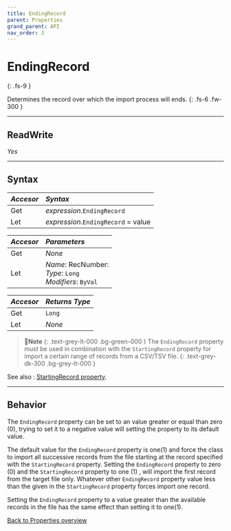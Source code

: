 ```yaml
---
title: EndingRecord
parent: Properties
grand_parent: API
nav_order: 3
---
```


# EndingRecord
{: .fs-9 }

Determines the record over which the import process will ends.
{: .fs-6 .fw-300 }

---

## ReadWrite

_Yes_

---

## Syntax

|**_Accesor_**|**_Syntax_**|
|:----------|:----------|
|Get|*expression*.`EndingRecord`|
|Let|*expression*.`EndingRecord` = value|

|**_Accesor_**|**_Parameters_**|
|:----------|:----------|
|Get|_None_|
|Let|*Name*: RecNumber:<br>*Type*: `Long`<br>*Modifiers*: `ByVal`|

|**_Accesor_**|**_Returns Type_**|
|:----------|:----------|
|Get|`Long`|
|Let|_None_|

>📝**Note**
>{: .text-grey-lt-000 .bg-green-000 }
>The `EndingRecord` property must be used in combination with the `StartingRecord` property for import a certain range of records from a CSV/TSV file.
{: .text-grey-dk-300 .bg-grey-lt-000 }

See also
: [StartingRecord property](https://ws-garcia.github.io/VBA-CSV-interface/api/properties/startingrecord.html).

---

## Behavior

The `EndingRecord` property can be set to an value greater or equal than zero (0), trying to set it to a negative value will setting the property to its default value.

The default value for the `EndingRecord` property is one(1) and force the class to import all successive records from the file starting at the record specified with the `StartingRecord` property. Setting the `EndingRecord` property to zero (0) and the `StartingRecord` property to one (1) , will import the first record from the target file only. Whatever other `EndingRecord` property value less than the given in the `StartingRecord` property forces import one record.

Setting the `EndingRecord` property to a value greater than the available records in the file has the same effect than setting it to one(1).

[Back to Properties overview](https://ws-garcia.github.io/VBA-CSV-interface/api/properties/)
